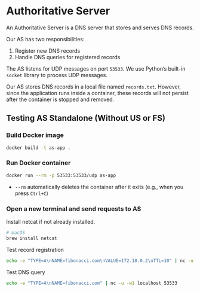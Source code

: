 # Authoritative Server

An Authoritative Server is a DNS server that stores and serves DNS records.

Our AS has two responsibilities:

1. Register new DNS records
2. Handle DNS queries for registered records

The AS listens for UDP messages on port `53533`. We use Python’s built-in `socket` library to process UDP messages.

Our AS stores DNS records in a local file named `records.txt`. However, since the application runs inside a container, these records will not persist after the container is stopped and removed.

## Testing AS Standalone (Without US or FS)

### Build Docker image
```bash
docker build -t as-app .
```

### Run Docker container
```bash
docker run --rm -p 53533:53533/udp as-app
```
* `--rm` automatically deletes the container after it exits (e.g., when you press `Ctrl+C`)

### Open a new terminal and send requests to AS

Install netcat if not already installed.
```bash
# macOS
brew install netcat
```

Test record registration
```bash
echo -e "TYPE=A\nNAME=fibonacci.com\nVALUE=172.18.0.2\nTTL=10" | nc -u -w1 localhost 53533
```

Test DNS query
```bash
echo -e "TYPE=A\nNAME=fibonacci.com" | nc -u -w1 localhost 53533
```